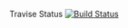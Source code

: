 Travise Status
[![Build Status](https://travis-ci.org/dgorogot/travise-node.png?branch=master)](https://travis-ci.org/dgorogot/travise-node)